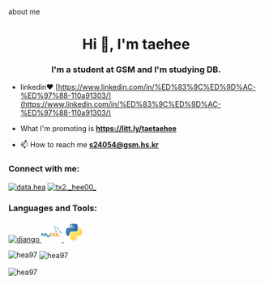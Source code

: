about me

<h1 align="center">Hi 👋, I'm taehee</h1>
<h3 align="center">I'm a student at GSM and I'm studying DB.</h3>

- linkedin❤️ [https://www.linkedin.com/in/%ED%83%9C%ED%9D%AC-%ED%97%88-110a91303/](https://www.linkedin.com/in/%ED%83%9C%ED%9D%AC-%ED%97%88-110a91303/)

- What I'm promoting is **https://litt.ly/taetaehee**

- 📫 How to reach me **s24054@gsm.hs.kr**

<h3 align="left">Connect with me:</h3>
<p align="left">
<a href="https://instagram.com/data.hea" target="blank"><img align="center" src="https://raw.githubusercontent.com/rahuldkjain/github-profile-readme-generator/master/src/images/icons/Social/instagram.svg" alt="data.hea" height="30" width="40" /></a>
<a href="https://discord.gg/tx2._hee00_" target="blank"><img align="center" src="https://raw.githubusercontent.com/rahuldkjain/github-profile-readme-generator/master/src/images/icons/Social/discord.svg" alt="tx2._hee00_" height="30" width="40" /></a>
</p>

<h3 align="left">Languages and Tools:</h3>
<p align="left"> <a href="https://www.djangoproject.com/" target="_blank" rel="noreferrer"> <img src="https://cdn.worldvectorlogo.com/logos/django.svg" alt="django" width="40" height="40"/> </a> <a href="https://www.mysql.com/" target="_blank" rel="noreferrer"> <img src="https://raw.githubusercontent.com/devicons/devicon/master/icons/mysql/mysql-original-wordmark.svg" alt="mysql" width="40" height="40"/> </a> <a href="https://www.python.org" target="_blank" rel="noreferrer"> <img src="https://raw.githubusercontent.com/devicons/devicon/master/icons/python/python-original.svg" alt="python" width="40" height="40"/> </a> </p>

<p><img align="left" src="https://github-readme-stats.vercel.app/api/top-langs?username=hea97&show_icons=true&locale=en&layout=compact" alt="hea97" /></p>

<p>&nbsp;<img align="center" src="https://github-readme-stats.vercel.app/api?username=hea97&show_icons=true&locale=en" alt="hea97" /></p>

<p><img align="center" src="https://github-readme-streak-stats.herokuapp.com/?user=hea97&" alt="hea97" /></p>
